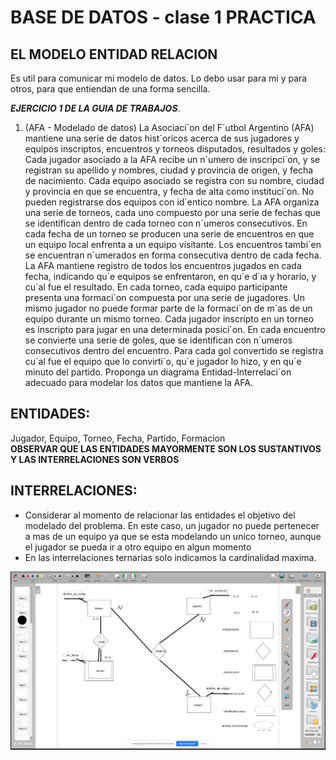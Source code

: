# BASE DE DATOS - clase 1 PRACTICA #

## EL MODELO ENTIDAD RELACION ##
Es util para comunicar mi modelo de datos. Lo debo usar para mi y para otros, para que entiendan de una forma sencilla.




***EJERCICIO 1 DE LA GUIA DE TRABAJOS***.

1. (AFA - Modelado de datos) La Asociaci´on del F´utbol Argentino (AFA) mantiene una serie
de datos hist´oricos acerca de sus jugadores y equipos inscriptos, encuentros y torneos
disputados, resultados y goles:
Cada jugador asociado a la AFA recibe un n´umero de inscripci´on, y se registran su
apellido y nombres, ciudad y provincia de origen, y fecha de nacimiento.
Cada equipo asociado se registra con su nombre, ciudad y provincia en que se encuentra, y fecha de alta como instituci´on. No pueden registrarse dos equipos con id´entico
nombre.
La AFA organiza una serie de torneos, cada uno compuesto por una serie de fechas
que se identifican dentro de cada torneo con n´umeros consecutivos. En cada fecha
de un torneo se producen una serie de encuentros en que un equipo local enfrenta
a un equipo visitante. Los encuentros tambi´en se encuentran n´umerados en forma
consecutiva dentro de cada fecha. La AFA mantiene registro de todos los encuentros
jugados en cada fecha, indicando qu´e equipos se enfrentaron, en qu´e d´ıa y horario, y
cu´al fue el resultado.
En cada torneo, cada equipo participante presenta una formaci´on compuesta por una
serie de jugadores. Un mismo jugador no puede formar parte de la formaci´on de m´as de
un equipo durante un mismo torneo. Cada jugador inscripto en un torneo es inscripto
para jugar en una determinada posici´on.
En cada encuentro se convierte una serie de goles, que se identifican con n´umeros
consecutivos dentro del encuentro. Para cada gol convertido se registra cu´al fue el
equipo que lo convirti´o, qu´e jugador lo hizo, y en qu´e minuto del partido.
Proponga un diagrama Entidad-Interrelaci´on adecuado para modelar los datos que mantiene la AFA.

ENTIDADES:  
----  
Jugador, Equipo, Torneo, Fecha, Partido, Formacion  
**OBSERVAR QUE LAS ENTIDADES MAYORMENTE SON LOS SUSTANTIVOS Y LAS INTERRELACIONES SON VERBOS**   

INTERRELACIONES:  
----  
- Considerar al momento de relacionar las entidades el objetivo del modelado del problema.
En este caso, un jugador no puede pertenecer a mas de un equipo ya que se esta modelando un unico torneo, aunque el jugador se pueda ir a otro equipo en algun momento  
- En las interrelaciones ternarias solo indicamos la cardinalidad maxima. 

![Alt text](img/modelo.png)